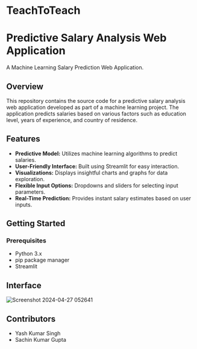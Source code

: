 # TeachToTeach
# Predictive Salary Analysis Web Application 
A Machine Learning Salary Prediction Web Application.



## Overview
This repository contains the source code for a predictive salary analysis web application developed as part of a machine learning project. The application predicts salaries based on various factors such as education level, years of experience, and country of residence.

## Features
- **Predictive Model:** Utilizes machine learning algorithms to predict salaries.
- **User-Friendly Interface:** Built using Streamlit for easy interaction.
- **Visualizations:** Displays insightful charts and graphs for data exploration.
- **Flexible Input Options:** Dropdowns and sliders for selecting input parameters.
- **Real-Time Prediction:** Provides instant salary estimates based on user inputs.

## Getting Started
### Prerequisites
- Python 3.x
- pip package manager
- Streamlit

## Interface
  ![Screenshot 2024-04-27 052641](https://github.com/SACHINkgu/TechToTeach1/assets/90194058/d7fa1dfc-81d3-4e7f-9b3d-1e9103a56fe3)

## Contributors
- Yash Kumar Singh
- Sachin Kumar Gupta




